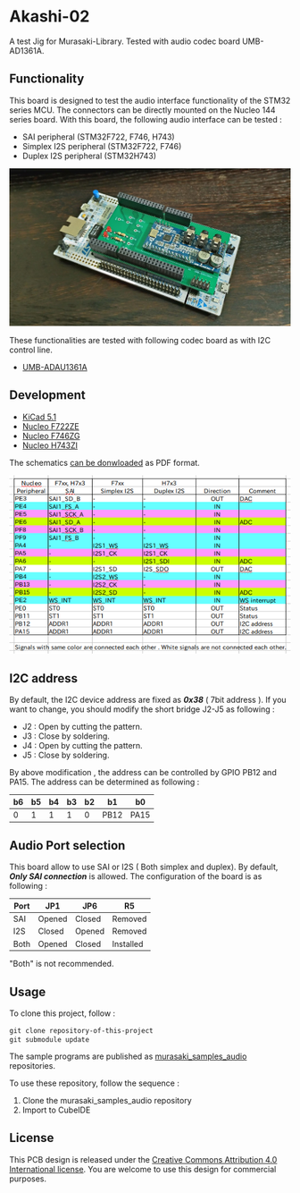 # Akashi-02
A test Jig for Murasaki-Library. Tested with audio codec board UMB-AD1361A.

## Functionality
This board is designed to test the audio interface functionality of the STM32 series MCU. The connectors can be directly mounted on the Nucleo 144 series board. With this board, the following audio interface can be tested :
- SAI peripheral (STM32F722, F746, H743)
- Simplex I2S peripheral (STM32F722, F746)
- Duplex I2S peripheral (STM32H743)

![Image](docs/board.jpg)


These functionalities are tested with following codec board as with I2C control line. 
- [UMB-ADAU1361A](http://dsps.shop-pro.jp/?pid=82798273)

## Development
- [KiCad 5.1](http://kicad-pcb.org/blog/2019/03/KiCad-5.1.0-Release/)
- [Nucleo F722ZE](https://www.st.com/en/evaluation-tools/nucleo-f722ze.html)
- [Nucleo F746ZG](https://www.st.com/ja/evaluation-tools/nucleo-f746zg.html)
- [Nucleo H743ZI](https://www.st.com/ja/evaluation-tools/nucleo-h743zi.html)

The schematics [can be donwloaded](docs/Akashi-02.pdf) as PDF format. 

![Pin Configurations](docs/pin-config.png)

## I2C address
By default, the I2C device address are fixed as ***0x38*** ( 7bit address ). If you want to change, you should modify the short bridge J2-J5 as following :
- J2 : Open by cutting the pattern.
- J3 : Close by soldering.
- J4 : Open by cutting the pattern.
- J5 : Close by soldering.

By above modification , the address can be controlled by GPIO PB12 and PA15. The address can be determined as following :

| b6 | b5 | b4 | b3 | b2 | b1    | b0   |
-----|----|----|----|----|-------|---- 
| 0  | 1  | 1  | 1  | 0  | PB12  | PA15 |

## Audio Port selection
This board allow to use SAI or I2S ( Both simplex and duplex). By default, ***Only SAI connection*** is allowed. The configuration of the board is as following : 

| Port | JP1     | JP6     | R5        |
-------|---------|---------|-----------
| SAI  | Opened  | Closed  | Removed   |
| I2S  | Closed  | Opened  | Removed   |
| Both | Opened  | Closed  | Installed |

"Both" is not recommended.

## Usage
To clone this project, follow :
```
git clone repository-of-this-project
git submodule update
```


The sample programs are published as [murasaki_samples_audio](https://github.com/suikan4github/murasaki_samples_audio) repositories. 

 To use these repository, follow the sequence :
 1. Clone the murasaki_samples_audio repository
 1. Import to CubeIDE


## License
This PCB design is released under the [Creative Commons Attribution 4.0 International license](https://creativecommons.org/licenses/by/4.0/). You are welcome to use this design for commercial purposes. 